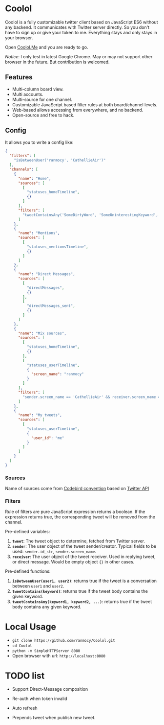 # Coolol

Coolol is a fully customizable twitter client based on JavaScript ES6 without any backend. It communicates with Twitter server directly. So you don't have to sign up or give your token to me. Everything stays and only stays in your browser.

Open [Coolol.Me](http://coolol.me) and you are ready to go.

*Notice*: I only test in latest Google Chrome. May or may not support other browser in the future. But contribution is welcomed.


## Features

* Multi-column board view.
* Multi accounts.
* Multi-source for one channel.
* Customizable JavaScript based filter rules at both board/channel levels.
* Web-based allows accessing from everywhere, and no backend.
* Open-source and free to hack.

## Config

It allows you to write a config like:

```json
{
  "filters": [
    "isBetweenUser('ranmocy', 'CathellieAir')"
  ],
  "channels": [
    {
      "name": "Home",
      "sources": [
        [
          "statuses_homeTimeline",
          {}
        ]
      ],
      "filters": [
        "tweetContainsAny('SomeDirtyWord', 'SomeUninterestingKeyword', 'OrSomeBoringEventName')"
      ]
    },
    {
      "name": "Mentions",
      "sources": [
        [
          "statuses_mentionsTimeline",
          {}
        ]
      ]
    },
    {
      "name": "Direct Messages",
      "sources": [
        [
          "directMessages",
          {}
        ],
        [
          "directMessages_sent",
          {}
        ]
      ]
    },
    {
      "name": "Mix sources",
      "sources": [
        [
          "statuses_homeTimeline",
          {}
        ],
        [
          "statuses_userTimeline",
          {
            "screen_name": "ranmocy"
          }
        ]
      ],
      "filters": [
        "sender.screen_name == 'CathellieAir' && receiver.screen_name == 'ranmocy'"
      ]
    },
    {
      "name": "My tweets",
      "sources": [
        [
          "statuses_userTimeline",
          {
            "user_id": "me"
          }
        ]
      ]
    }
  ]
}
```

### Sources

Name of sources come from [Codebird convention][codebirdMapping] based on [Twitter API][twitterApi]

### Filters

Rule of filters are pure JavaScript expression returns a boolean.
If the expression returns true, the corresponding tweet will be removed from the channel.

Pre-defined variables:

1. **`tweet`**: The tweet object to determine, fetched from Twitter server.
2. **`sender`**: The user object of the tweet sender/creator. Typical fields to be used: `sender.id_str`, `sender.screen_name`.
3. **`receiver`**: The user object of the tweet receiver. Used in replying tweet, or direct message. Would be empty object `{}` in other cases.

Pre-defined functions:

1. **`isBetweenUser(user1, user2)`**: returns true if the tweet is a conversation between `user1` and `user2`.
2. **`tweetContains(keyword)`**: returns true if the tweet body contains the given keyword.
3. **`tweetContainsAny(keyword1, keyword2, ...)`**: returns true if the tweet body contains any given keyword.


# Local Usage

* `git clone https://github.com/ranmocy/Coolol.git`
* `cd Coolol`
* `python -m SimpleHTTPServer 8080`
* Open browser with url: `http://localhost:8080`


# TODO list

* Support Direct-Message composition
* Re-auth when token invalid
* Auto refresh
* Prepends tweet when publish new tweet.

   [codebirdMapping]: https://github.com/jublonet/codebird-js#mapping-api-methods-to-codebird-function-calls (Codebird API Mapping)
   [twitterApi]: https://dev.twitter.com/rest/public (Twitter REST API)
